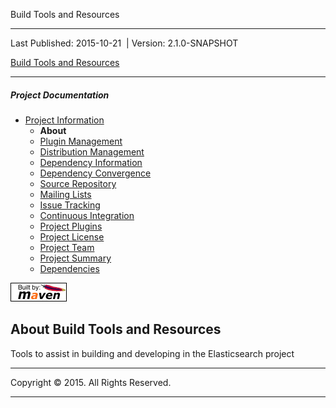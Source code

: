 Build Tools and Resources

------------------------------------------------------------------------

<span id="publishDate">Last Published: 2015-10-21</span>  | <span id="projectVersion">Version: 2.1.0-SNAPSHOT</span>

[Build Tools and Resources](./ "Build Tools and Resources")

------------------------------------------------------------------------

##### Project Documentation

-   [Project Information](project-info.html "Project Information")
    -   **About**
    -   [Plugin Management](plugin-management.html "Plugin Management")
    -   [Distribution Management](distribution-management.html "Distribution Management")
    -   [Dependency Information](dependency-info.html "Dependency Information")
    -   [Dependency Convergence](dependency-convergence.html "Dependency Convergence")
    -   [Source Repository](source-repository.html "Source Repository")
    -   [Mailing Lists](mail-lists.html "Mailing Lists")
    -   [Issue Tracking](issue-tracking.html "Issue Tracking")
    -   [Continuous Integration](integration.html "Continuous Integration")
    -   [Project Plugins](plugins.html "Project Plugins")
    -   [Project License](license.html "Project License")
    -   [Project Team](team-list.html "Project Team")
    -   [Project Summary](project-summary.html "Project Summary")
    -   [Dependencies](dependencies.html "Dependencies")

[![Built by Maven](./images/logos/maven-feather.png)](http://maven.apache.org/ "Built by Maven")

About Build Tools and Resources
-------------------------------

Tools to assist in building and developing in the Elasticsearch project

------------------------------------------------------------------------

Copyright © 2015. All Rights Reserved.

------------------------------------------------------------------------


